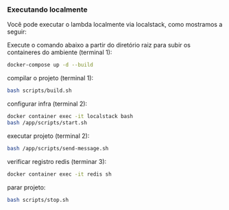 ### Executando localmente
Você pode executar o lambda localmente via localstack, como mostramos a seguir:

Execute o comando abaixo a partir do diretório raiz para subir os containeres do ambiente (terminal 1):
```sh
docker-compose up -d --build
```

compilar o projeto (terminal 1):
```sh
bash scripts/build.sh
```

configurar infra (terminal 2):
```sh 
docker container exec -it localstack bash
bash /app/scripts/start.sh
```

executar projeto (terminal 2):
```sh 
bash /app/scripts/send-message.sh
```

verificar registro redis (terminar 3):
```sh 
docker container exec -it redis sh
```


parar projeto:
```sh
bash scripts/stop.sh
```
